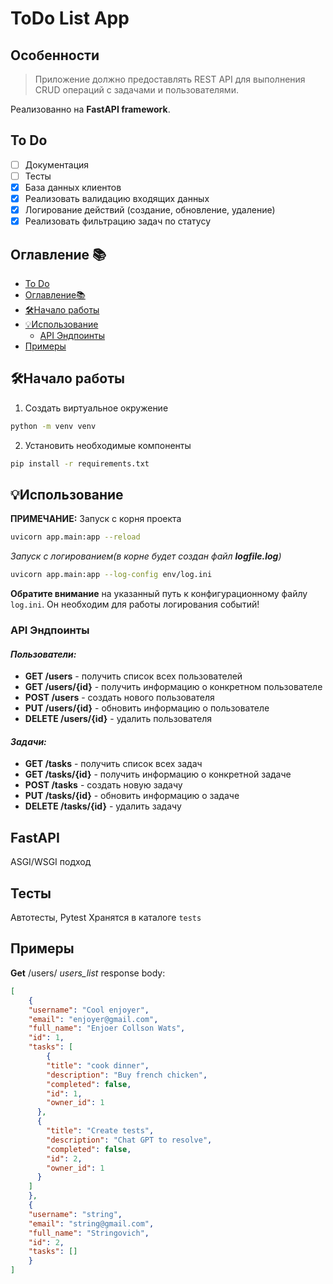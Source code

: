 # ToDo List App

## Особенности

>Приложение должно предоставлять REST API для выполнения CRUD операций с задачами и пользователями.

Реализованно на **FastAPI framework**.

## To Do

- [ ] Документация
- [ ] Тесты
- [x] База данных клиентов
- [x] Реализовать валидацию входящих данных
- [x] Логирование действий (создание, обновление, удаление)
- [x] Реализовать фильтрацию задач по статусу

## Оглавление 📚
- [To Do](#to-do)
- [Оглавление📚](#оглавление-)
- [🛠️Начало работы](#️начало-работы)
- [💡Использование](#использование)
    - [API Эндпоинты](#api-эндпоинты)
- [Примеры](#примеры)

## 🛠️Начало работы
1. Создать виртуальное окружение
```bash
python -m venv venv
```
2. Установить необходимые компоненты
```bash
pip install -r requirements.txt
```

## 💡Использование
**ПРИМЕЧАНИЕ:** Запуск с корня проекта
```bash
uvicorn app.main:app --reload
```

*Запуск с логированием(в корне будет создан файл **logfile.log**)*
```bash
uvicorn app.main:app --log-config env/log.ini
```
**Обратите внимание** на указанный путь к конфигурационному файлу `log.ini`. Он необходим для работы логирования событий!

### API Эндпоинты

#### *Пользователи:*
- **GET /users** - получить список всех пользователей
- **GET /users/{id}** - получить информацию о конкретном пользователе
- **POST /users** - создать нового пользователя
- **PUT /users/{id}** - обновить информацию о пользователе
- **DELETE /users/{id}** - удалить пользователя

#### *Задачи:*
- **GET /tasks** - получить список всех задач
- **GET /tasks/{id}** - получить информацию о конкретной задаче
- **POST /tasks** - создать новую задачу
- **PUT /tasks/{id}** - обновить информацию о задаче
- **DELETE /tasks/{id}** - удалить задачу

## FastAPI

ASGI/WSGI подход

## Тесты 
Автотесты, Pytest
Хранятся в каталоге `tests`

## Примеры

**Get** /users/ *users_list* response body:
```json
[
    {
    "username": "Cool enjoyer",
    "email": "enjoyer@gmail.com",
    "full_name": "Enjoer Collson Wats",
    "id": 1,
    "tasks": [
        {
        "title": "cook dinner",
        "description": "Buy french chicken",
        "completed": false,
        "id": 1,
        "owner_id": 1
      },
      {
        "title": "Create tests",
        "description": "Chat GPT to resolve",
        "completed": false,
        "id": 2,
        "owner_id": 1
      }
    ]
    },
    {
    "username": "string",
    "email": "string@gmail.com",
    "full_name": "Stringovich",
    "id": 2,
    "tasks": []
    }
]
``` 
